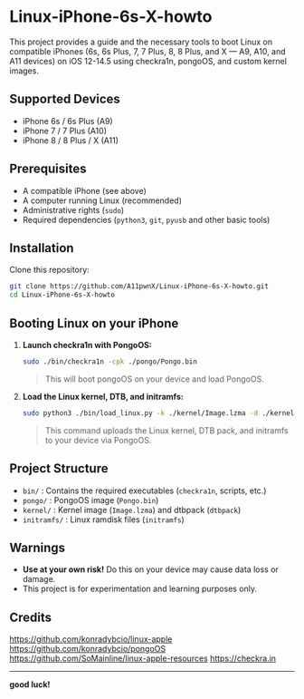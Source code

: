 # Linux-iPhone-6s-X-howto

This project provides a guide and the necessary tools to boot Linux on compatible iPhones (6s, 6s Plus, 7, 7 Plus, 8, 8 Plus, and X — A9, A10, and A11 devices) on iOS 12-14.5 using checkra1n, pongoOS, and custom kernel images.

## Supported Devices

- iPhone 6s / 6s Plus (A9)
- iPhone 7 / 7 Plus (A10)
- iPhone 8 / 8 Plus / X (A11)

## Prerequisites

- A compatible iPhone (see above)
- A computer running Linux (recommended)
- Administrative rights (`sudo`)
- Required dependencies (`python3`, `git`, `pyusb` and other basic tools)

## Installation

Clone this repository:

```bash
git clone https://github.com/A11pwnX/Linux-iPhone-6s-X-howto.git
cd Linux-iPhone-6s-X-howto
```

## Booting Linux on your iPhone

1. **Launch checkra1n with PongoOS:**

   ```bash
   sudo ./bin/checkra1n -cpk ./pongo/Pongo.bin
   ```

   > This will boot pongoOS on your device and load PongoOS.

2. **Load the Linux kernel, DTB, and initramfs:**

   ```bash
   sudo python3 ./bin/load_linux.py -k ./kernel/Image.lzma -d ./kernel/dtbpack -r ./initramfs/initramfs
   ```

   > This command uploads the Linux kernel, DTB pack, and initramfs to your device via PongoOS.

## Project Structure

- `bin/` : Contains the required executables (`checkra1n`, scripts, etc.)
- `pongo/` : PongoOS image (`Pongo.bin`)
- `kernel/` : Kernel image (`Image.lzma`) and dtbpack (`dtbpack`)
- `initramfs/` : Linux ramdisk files (`initramfs`)

## Warnings

- **Use at your own risk!** Do this on your device may cause data loss or damage.
- This project is for experimentation and learning purposes only.

## Credits
https://github.com/konradybcio/linux-apple
https://github.com/konradybcio/pongoOS
https://github.com/SoMainline/linux-apple-resources
https://checkra.in

---

**good luck!**
